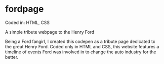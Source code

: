 # fordpage
Coded in: HTML, CSS

A simple tribute webpage to the Henry Ford

Being a Ford fangirl, I created this codepen as a tribute page dedicated to the great Henry Ford. Coded only in HTML and CSS, this website features a timeline of events Ford was involved in to change the auto industry for the better.

